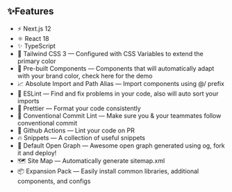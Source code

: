 ## ✨Features

* ⚡️ Next.js 12
* ⚛️ React 18
* ✨ TypeScript
* 💨 Tailwind CSS 3 — Configured with CSS Variables to extend the primary color
* 💎 Pre-built Components — Components that will automatically adapt with your brand color, check here for the demo
* 📈 Absolute Import and Path Alias — Import components using @/ prefix
* 📏 ESLint — Find and fix problems in your code, also will auto sort your imports
* 💖 Prettier — Format your code consistently
* 🤖 Conventional Commit Lint — Make sure you & your teammates follow conventional commit
* 👷 Github Actions — Lint your code on PR
* 🔥 Snippets — A collection of useful snippets
* 👀 Default Open Graph — Awesome open graph generated using og, fork it and deploy!
* 🗺 Site Map — Automatically generate sitemap.xml
* 📦 Expansion Pack — Easily install common libraries, additional components, and configs